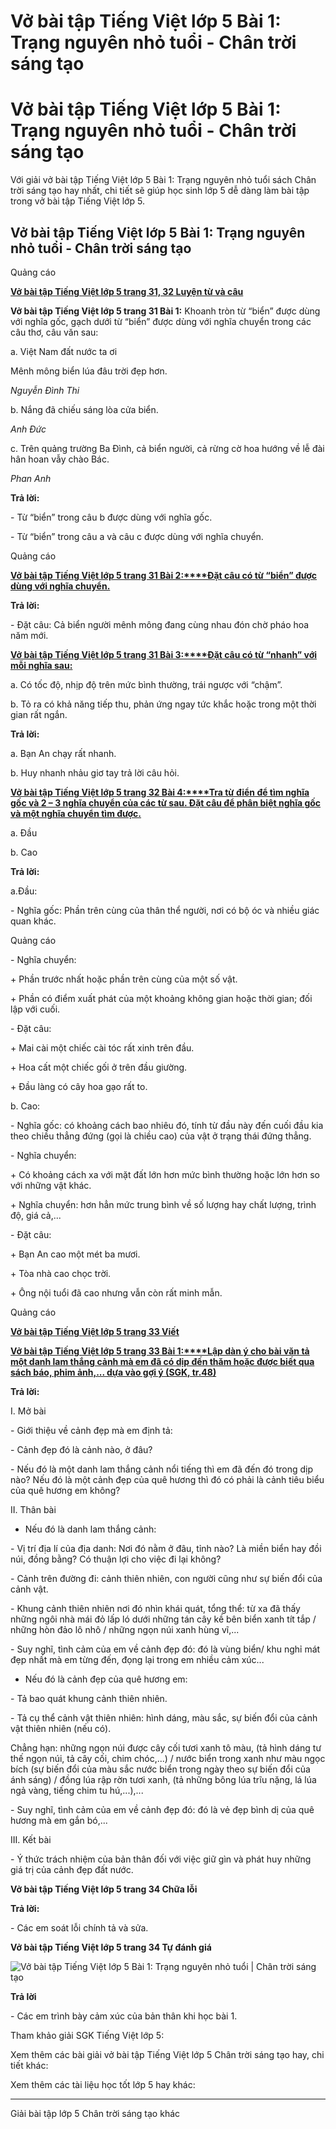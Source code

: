 # Vở bài tập Tiếng Việt lớp 5 Bài 1: Trạng nguyên nhỏ tuổi - Chân trời sáng tạo

# Vở bài tập Tiếng Việt lớp 5 Bài 1: Trạng nguyên nhỏ tuổi - Chân trời sáng tạo

Với giải vở bài tập Tiếng Việt lớp 5 Bài 1: Trạng nguyên nhỏ tuổi sách Chân trời sáng tạo hay nhất, chi tiết sẽ giúp học sinh lớp 5 dễ dàng làm bài tập trong vở bài tập Tiếng Việt lớp 5.

## Vở bài tập Tiếng Việt lớp 5 Bài 1: Trạng nguyên nhỏ tuổi - Chân trời sáng tạo

Quảng cáo

[**Vở bài tập Tiếng Việt lớp 5 trang 31, 32 Luyện từ và câu**](https://vietjack.com/vbt-tieng-viet-5-ct/luyen-tu-va-cau-trang-31-vbt-tieng-viet-5-tap-1.jsp)

**Vở bài tập Tiếng Việt lớp 5 trang 31 Bài 1:** Khoanh tròn từ “biển” được dùng với nghĩa gốc, gạch dưới từ “biển” được dùng với nghĩa chuyển trong các câu thơ, câu văn sau:

a. Việt Nam đất nước ta ơi

Mênh mông biển lúa đâu trời đẹp hơn.

_Nguyễn Đình Thi_

b. Nắng đã chiếu sáng lòa cửa biển.

_Anh Đức_

c. Trên quảng trường Ba Đình, cả biển người, cả rừng cờ hoa hướng về lễ đài hân hoan vẫy chào Bác.

_Phan Anh_

**Trả lời:**

\- Từ “biển” trong câu b được dùng với nghĩa gốc. 

\- Từ “biển” trong câu a và câu c được dùng với nghĩa chuyển.

Quảng cáo

[**Vở bài tập Tiếng Việt lớp 5 trang 31 Bài 2:****Đặt câu có từ “biển” được dùng với nghĩa chuyển.**](https://vietjack.com/vbt-tieng-viet-5-ct/dat-cau-co-tu-bien-duoc-dung-voi-nghia-chuyen-vm.jsp)

**Trả lời:**

\- Đặt câu: Cả biển người mênh mông đang cùng nhau đón chờ pháo hoa năm mới.

[**Vở bài tập Tiếng Việt lớp 5 trang 31 Bài 3:****Đặt câu có từ “nhanh” với mỗi nghĩa sau:**](https://vietjack.com/vbt-tieng-viet-5-ct/dat-cau-co-tu-nhanh-voi-moi-nghia-sau-vm.jsp)

a. Có tốc độ, nhịp độ trên mức bình thường, trái ngược với “chậm”.

b. Tỏ ra có khả năng tiếp thu, phản ứng ngay tức khắc hoặc trong một thời gian rất ngắn.

**Trả lời:**

a. Bạn An chạy rất nhanh.

b. Huy nhanh nhảu giơ tay trả lời câu hỏi.

[**Vở bài tập Tiếng Việt lớp 5 trang 32 Bài 4:****Tra từ điển để tìm nghĩa gốc và 2 – 3 nghĩa chuyển của các từ sau. Đặt câu để phân biệt nghĩa gốc và một nghĩa chuyển tìm được.**](https://vietjack.com/vbt-tieng-viet-5-ct/tra-tu-dien-de-tim-nghia-goc-va-2-3-nghia-chuyen-cua-vm.jsp)

a. Đầu

b. Cao

**Trả lời:**

a.Đầu:

\- Nghĩa gốc: Phần trên cùng của thân thể người, nơi có bộ óc và nhiều giác quan khác.

Quảng cáo

\- Nghĩa chuyển: 

\+ Phần trước nhất hoặc phần trên cùng của một số vật.

\+ Phần có điểm xuất phát của một khoảng không gian hoặc thời gian; đối lập với cuối.

\- Đặt câu:

\+ Mai cài một chiếc cài tóc rất xinh trên đầu.

\+ Hoa cất một chiếc gối ở trên đầu giường.

\+ Đầu làng có cây hoa gạo rất to.

b. Cao:

\- Nghĩa gốc: có khoảng cách bao nhiêu đó, tính từ đầu này đến cuối đầu kia theo chiều thẳng đứng (gọi là chiều cao) của vật ở trạng thái đứng thẳng.

\- Nghĩa chuyển: 

\+ Có khoảng cách xa với mặt đất lớn hơn mức bình thường hoặc lớn hơn so với những vật khác.

\+ Nghĩa chuyển: hơn hẳn mức trung bình về số lượng hay chất lượng, trình độ, giá cả,...

\- Đặt câu:

\+ Bạn An cao một mét ba mươi.

\+ Tòa nhà cao chọc trời.

\+ Ông nội tuổi đã cao nhưng vẫn còn rất minh mẫn.

Quảng cáo

[**Vở bài tập Tiếng Việt lớp 5 trang 33 Viết**](https://vietjack.com/vbt-tieng-viet-5-ct/viet-trang-33-vbt-tieng-viet-5-tap-1.jsp)

[**Vở bài tập Tiếng Việt lớp 5 trang 33 Bài 1:****Lập dàn ý cho bài văn tả một danh lam thắng cảnh mà em đã có dịp đến thăm hoặc được biết qua sách báo, phim ảnh,... dựa vào gợi ý (SGK, tr.48)**](https://vietjack.com/vbt-tieng-viet-5-ct/lap-dan-y-cho-bai-van-ta-mot-danh-lam-thang-canh-vm.jsp)

**Trả lời:**

I. Mở bài

\- Giới thiệu về cảnh đẹp mà em định tả:

\- Cảnh đẹp đó là cảnh nào, ở đâu?

\- Nếu đó là một danh lam thắng cảnh nổi tiếng thì em đã đến đó trong dịp nào? Nếu đó là một cảnh đẹp của quê hương thì đó có phải là cảnh tiêu biểu của quê hương em không?

II. Thân bài

* Nếu đó là danh lam thắng cảnh:

\- Vị trí địa lí của địa danh: Nơi đó nằm ở đâu, tỉnh nào? Là miền biển hay đồi núi, đồng bằng? Có thuận lợi cho việc đi lại không?

\- Cảnh trên đường đi: cảnh thiên nhiên, con người cũng như sự biến đổi của cảnh vật.

\- Khung cảnh thiên nhiên nơi đó nhìn khái quát, tổng thể: từ xa đã thấy những ngôi nhà mái đỏ lấp ló dưới những tán cây kề bên biển xanh tít tắp / những hòn đảo lô nhô / những ngọn núi xanh hùng vĩ,...

\- Suy nghĩ, tình cảm của em về cảnh đẹp đó: đó là vùng biển/ khu nghỉ mát đẹp nhất mà em từng đến, đọng lại trong em nhiều cảm xúc...

* Nếu đó là cảnh đẹp của quê hương em:

\- Tả bao quát khung cảnh thiên nhiên.

\- Tả cụ thể cảnh vật thiên nhiên: hình dáng, màu sắc, sự biến đổi của cảnh vật thiên nhiên (nếu có).

Chẳng hạn: những ngọn núi được cây cối tươi xanh tô màu, (tả hình dáng tư thế ngọn núi, tả cây cối, chim chóc,...) / nước biển trong xanh như màu ngọc bích (sự biến đổi của màu sắc nước biển trong ngày theo sự biến đổi của ánh sáng) / đồng lúa rập rờn tươi xanh, (tả những bông lúa trĩu nặng, lá lúa ngả vàng, tiếng chim tu hú,...),...

\- Suy nghĩ, tình cảm của em về cảnh đẹp đó: đó là vẻ đẹp bình dị của quê hương mà em gắn bó,...

III. Kết bài

\- Ý thức trách nhiệm của bản thân đối với việc giữ gìn và phát huy những giá trị của cảnh đẹp đất nước.

**Vở bài tập Tiếng Việt lớp 5 trang 34 Chữa lỗi**

**Trả lời:**

\- Các em soát lỗi chính tả và sửa. 

**Vở bài tập Tiếng Việt lớp 5 trang 34 Tự đánh giá**

![Vở bài tập Tiếng Việt lớp 5 Bài 1: Trạng nguyên nhỏ tuổi | Chân trời sáng tạo](https://vietjack.com/vbt-tieng-viet-5-ct/images/bai-1-trang-nguyen-nho-tuoi.PNG)

**Trả lời**

\- Các em trình bày cảm xúc của bản thân khi học bài 1.

Tham khảo giải SGK Tiếng Việt lớp 5:

Xem thêm các bài giải vở bài tập Tiếng Việt lớp 5 Chân trời sáng tạo hay, chi tiết khác:

Xem thêm các tài liệu học tốt lớp 5 hay khác:

* * *

Giải bài tập lớp 5 Chân trời sáng tạo khác
